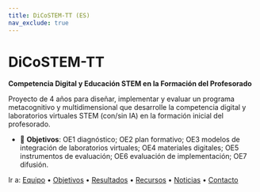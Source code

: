 ```yaml
---
title: DiCoSTEM-TT (ES)
nav_exclude: true
---
```


# DiCoSTEM-TT
**Competencia Digital y Educación STEM en la Formación del Profesorado**

Proyecto de 4 años para diseñar, implementar y evaluar un programa metacognitivo y multidimensional que desarrolle la competencia digital y laboratorios virtuales STEM (con/sin IA) en la formación inicial del profesorado.

- 🎯 **Objetivos**: OE1 diagnóstico; OE2 plan formativo; OE3 modelos de integración de laboratorios virtuales; OE4 materiales digitales; OE5 instrumentos de evaluación; OE6 evaluación de implementación; OE7 difusión.

Ir a: [Equipo](/es/equipo/) • [Objetivos](/es/objetivos/) • [Resultados](/es/resultados/) • [Recursos](/es/recursos/) • [Noticias](/es/noticias/) • [Contacto](/es/contacto/)